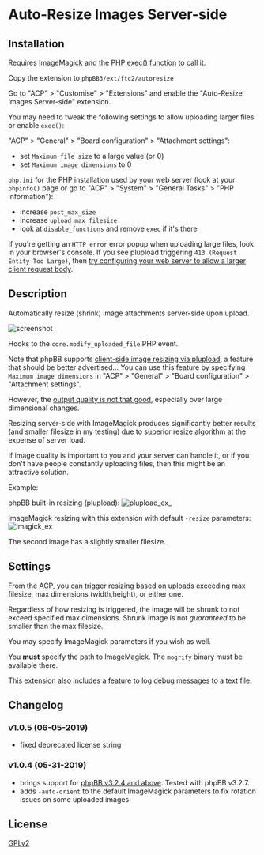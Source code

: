 # Auto-Resize Images Server-side

## Installation

Requires [ImageMagick](https://imagemagick.org/script/download.php) and the [PHP exec() function](https://www.php.net/manual/en/function.exec.php) to call it.

Copy the extension to `phpBB3/ext/ftc2/autoresize`

Go to "ACP" > "Customise" > "Extensions" and enable the "Auto-Resize Images Server-side" extension.

You may need to tweak the following settings to allow uploading larger files or enable `exec()`:

"ACP" > "General" > "Board configuration" > "Attachment settings":
 - set `Maximum file size` to a large value (or 0)
 - set `Maximum image dimensions` to 0

`php.ini` for the PHP installation used by your web server (look at your `phpinfo()` page or go to "ACP" > "System" > "General Tasks" > "PHP information"):
 - increase `post_max_size`
 - increase `upload_max_filesize`
 - look at `disable_functions` and remove `exec` if it's there

If you're getting an `HTTP error` error popup when uploading large files, look in your browser's console.
If you see plupload triggering `413 (Request Entity Too Large)`, then [try configuring your web server to allow a larger client request body](https://craftcms.stackexchange.com/a/2330).

## Description

Automatically resize (shrink) image attachments server-side upon upload.

![screenshot](https://i.imgur.com/YG0pcqL.png)

Hooks to the `core.modify_uploaded_file` PHP event.

Note that phpBB supports [client-side image resizing via plupload](http://www.plupload.com/docs/v2/Image-Resizing-on-Client-Side), a feature that should be better advertised...
You can use this feature by specifying `Maximum image dimensions` in "ACP" > "General" > "Board configuration" > "Attachment settings".

However, the [output quality is not that good](https://github.com/moxiecode/plupload/issues/707), especially over large dimensional changes.

Resizing server-side with ImageMagick produces significantly better results (and smaller filesize in my testing) due to superior resize algorithm at the expense of server load.

If image quality is important to you and your server can handle it, or if you don't have people constantly uploading files, then this might be an attractive solution.

Example:

phpBB built-in resizing (plupload):
![plupload_ex_](https://i.imgur.com/uQW8SfP.jpg)

ImageMagick resizing with this extension with default `-resize` parameters:
![imagick_ex](https://i.imgur.com/Os8njgm.jpg)

The second image has a slightly smaller filesize.

## Settings

From the ACP, you can trigger resizing based on uploads exceeding max filesize, max dimensions (width,height), or either one.

Regardless of how resizing is triggered, the image will be shrunk to not exceed specified max dimensions. Shrunk image is not *guaranteed* to be smaller than the max filesize.

You may specify ImageMagick parameters if you wish as well.

You **must** specify the path to ImageMagick. The `mogrify` binary must be available there.

This extension also includes a feature to log debug messages to a text file.

## Changelog

### v1.0.5 (06-05-2019)
 - fixed deprecated license string

### v1.0.4 (05-31-2019)
 - brings support for [phpBB v3.2.4 and above](https://www.phpbb.com/community/viewtopic.php?f=14&t=2492206). Tested with phpBB v3.2.7.
 - adds `-auto-orient` to the default ImageMagick parameters to fix rotation issues on some uploaded images

## License

[GPLv2](license.txt)
